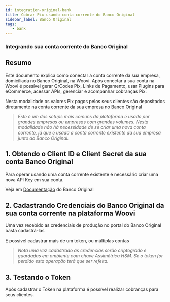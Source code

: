 ```yaml
---
id: integration-original-bank
title: Cobrar Pix usando conta corrente do Banco Original
sidebar_label: Banco Original
tags:
   - bank
---
```


### Integrando sua conta corrente do Banco Original

## Resumo

Este documento explica como conectar a conta corrente da sua empresa, domiciliada no Banco Original, na Woovi. Após conectar a sua conta na Woovi é possível gerar QrCodes Pix, Links de Pagamento, usar Plugins para eCommerce, acessar APIs, gerenciar e acompanhar cobranças Pix.

Nesta modalidade os valores Pix pagos pelos seus clientes são depositados diretamente na conta corrente da sua empresa no Banco Original

> *Este é um dos setups mais comuns da plataforma é usado por grandes empresas ou empresas com grandes volumes.* 
*Nesta modalidade não há necessidade de se criar uma nova conta corrente, já que é usada a conta corrente existente da sua empresa junto ao Banco Original.*

## 1. Obtendo o Client ID e Client Secret da sua conta Banco Original

Para operar usando uma conta corrente existente é necessário criar uma nova API Key em sua conta.

Veja em [Documentação](https://www.originalhub.com.br/documentacaohttps://www.originalhub.com.br/documentacao)
do Banco Original

## 2. Cadastrando Credenciais do Banco Original da sua conta corrente na plataforma Woovi

Uma vez recebido as credenciais de produção no portal do Banco Original basta cadastrá-las 

É possível cadastrar mais de um token, ou múltiplas contas 

> *Nota uma vez cadastrado as credencias serão criptogrado e guardadas em ambiente com chave Assimétrica HSM. Se o token for perdido esta operação terá que ser refeita.* 


## 3. Testando o Token

Após cadastrar o Token na plataforma é possível realizar cobranças para seus clientes. 

